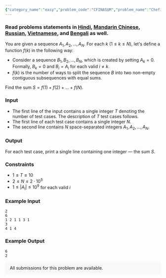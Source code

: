 ```yaml
---
{"category_name":"easy","problem_code":"CFINASUM","problem_name":"Chefina and Sums","problemComponents":{"constraints":"","constraintsState":false,"subtasks":"","subtasksState":false,"inputFormat":"","inputFormatState":false,"outputFormat":"","outputFormatState":false,"sampleTestCases":{"0":{"id":1,"input":"2\r\n6\r\n1 2 1 1 3 1\r\n3\r\n4 1 4","output":"6\r\n2","explanation":"","isDeleted":false}}},"video_editorial_url":"","languages_supported":{"0":"CPP14","1":"C","2":"JAVA","3":"PYTH 3.6","4":"PYTH","5":"PYP3","6":"CS2","7":"ADA","8":"PYPY","9":"TEXT","10":"PAS fpc","11":"NODEJS","12":"RUBY","13":"PHP","14":"GO","15":"HASK","16":"TCL","17":"PERL","18":"SCALA","19":"LUA","20":"kotlin","21":"BASH","22":"JS","23":"LISP sbcl","24":"rust","25":"PAS gpc","26":"BF","27":"CLOJ","28":"R","29":"D","30":"CAML","31":"FORT","32":"ASM","33":"swift","34":"FS","35":"WSPC","36":"LISP clisp","37":"SQL","38":"SCM guile","39":"PERL6","40":"ERL","41":"CLPS","42":"ICK","43":"NICE","44":"PRLG","45":"ICON","46":"COB","47":"SCM chicken","48":"PIKE","49":"SCM qobi","50":"ST","51":"NEM"},"max_timelimit":3,"source_sizelimit":50000,"problem_author":"rishup_nitdgp","problem_tester":null,"date_added":"13-01-2020","tags":{"0":"cook114","1":"rishup_nitdgp"},"problem_difficulty_level":"Easy","best_tag":"","editorial_url":"https://discuss.codechef.com/problems/CFINASUM","time":{"view_start_date":1579458602,"submit_start_date":1579458602,"visible_start_date":1579458602,"end_date":1735669800},"is_direct_submittable":false,"problemDiscussURL":"https://discuss.codechef.com/search?q=CFINASUM","is_proctored":false,"visitedContests":{},"layout":"problem"}
---
```

### Read problems statements in [Hindi](https://www.codechef.com/download/translated/COOK114/hindi/CFINASUM.pdf), [Mandarin Chinese](https://www.codechef.com/download/translated/COOK114/mandarin/CFINASUM.pdf), [Russian](https://www.codechef.com/download/translated/COOK114/russian/CFINASUM.pdf), [Vietnamese](https://www.codechef.com/download/translated/COOK114/vietnamese/CFINASUM.pdf), and [Bengali](https://www.codechef.com/download/translated/COOK114/bengali/CFINASUM.pdf) as well.

You are given a sequence $A_1, A_2, \ldots, A_N$. For each $k$ ($1 \le k \le N$), let's define a function $f(k)$ in the following way:
- Consider a sequence $B_1, B_2, \ldots, B_N$, which is created by setting $A_k = 0$. Formally, $B_k = 0$ and $B_i = A_i$ for each valid $i \neq k$.
- $f(k)$ is the number of ways to split the sequence $B$ into two non-empty contiguous subsequences with equal sums.

Find the sum $S = f(1) + f(2) + \ldots + f(N)$.

### Input
- The first line of the input contains a single integer $T$ denoting the number of test cases. The description of $T$ test cases follows.
- The first line of each test case contains a single integer $N$.
- The second line contains $N$ space-separated integers $A_1, A_2, \ldots, A_N$.

### Output
For each test case, print a single line containing one integer — the sum $S$.

### Constraints
- $1 \le T \le 10$
- $2 \le N \le 2 \cdot 10^5$
- $1 \le |A_i| \le 10^9$ for each valid $i$

### Example Input
```
2
6
1 2 1 1 3 1
3
4 1 4
```

### Example Output
```
6
2
```

<aside style='background: #f8f8f8;padding: 10px 15px;'><div>All submissions for this problem are available.</div></aside>